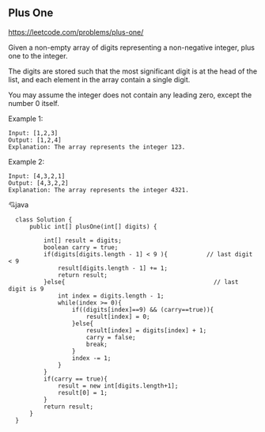 ## Plus One
https://leetcode.com/problems/plus-one/

Given a non-empty array of digits representing a non-negative integer, plus one to the integer.

The digits are stored such that the most significant digit is at the head of the list, and each element in the array contain a single digit.

You may assume the integer does not contain any leading zero, except the number 0 itself.

Example 1:

    Input: [1,2,3]
    Output: [1,2,4]
    Explanation: The array represents the integer 123.
Example 2:

    Input: [4,3,2,1]
    Output: [4,3,2,2]
    Explanation: The array represents the integer 4321.
  :cupid:java
  
      class Solution {
          public int[] plusOne(int[] digits) {

              int[] result = digits;
              boolean carry = true;
              if(digits[digits.length - 1] < 9 ){           // last digit < 9 
                  result[digits.length - 1] += 1;
                  return result;
              }else{                                          // last digit is 9
                  int index = digits.length - 1;
                  while(index >= 0){
                      if((digits[index]==9) && (carry==true)){
                          result[index] = 0;
                      }else{
                          result[index] = digits[index] + 1;
                          carry = false;
                          break;
                      }
                      index -= 1;
                  }
              }
              if(carry == true){
                  result = new int[digits.length+1];
                  result[0] = 1;
              }
              return result;
          }
      }
